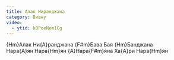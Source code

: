 ```yaml
---
title: Алак Ниранджана
category: Вишну
video:
  - ytid: k8PoeNem1Cg
---
```

{Hm}Алак Ни{A}ранджана {F#m}Бава Бая {Hm}Банджана  
Нара{A}ян Нара{Hm}ян {A}Нара{F#m}яна Ха{A}ри Нара{Hm}ян
